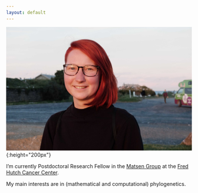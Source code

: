 ```yaml
---
layout: default
---
```


![Lena Collienne](/assets/profile_picture.JPG){:height="200px"}

I’m currently Postdoctoral Research Fellow in the [Matsen Group](https://matsen.fredhutch.org/) at the [Fred Hutch Cancer Center](https://www.fredhutch.org/en.html).

My main interests are in (mathematical and computational) phylogenetics.